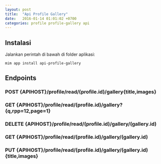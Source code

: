 ```yaml
---
layout: post
title:  "Api Profile Gallery"
date:   2016-01-14 01:01:02 +0700
categories: profile profile-gallery api
---
```


## Instalasi

Jalankan perintah di bawah di folder aplikasi:

```
mim app install api-profile-gallery
```

## Endpoints

### POST {APIHOST}/profile/read/(profile.id)/gallery{title,images}

### GET {APIHOST}/profile/read/(profile.id)/gallery?{q,rpp=12,page=1}

### DELETE {APIHOST}/profile/read/(profile.id)/gallery/(gallery.id)

### GET {APIHOST}/profile/read/(profile.id)/gallery/(gallery.id)

### PUT {APIHOST}/profile/read/(profile.id)/gallery/(gallery.id){title,images}